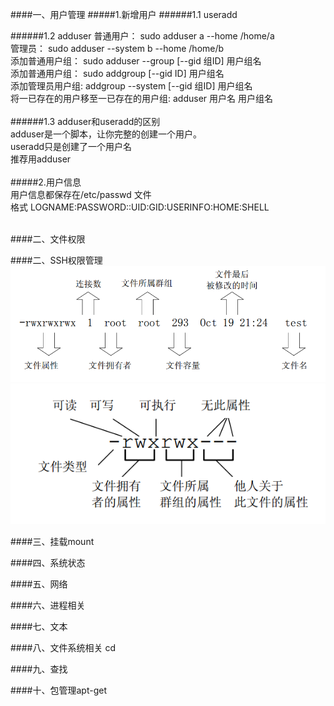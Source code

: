 ####一、用户管理
#####1.新增用户
######1.1 useradd

######1.2 adduser
普通用户： sudo adduser a --home /home/a <br/>
管理员：   sudo adduser --system b --home /home/b <br/>
添加普通用户组： sudo adduser --group [--gid 组ID] 用户组名 <br/>
添加普通用户组： sudo addgroup [--gid ID] 用户组名 <br/>
添加管理员用户组: addgroup --system [--gid 组ID] 用户组名 <br/>
将一已存在的用户移至一已存在的用户组: adduser 用户名 用户组名 <br/>
 <br/> 
######1.3 adduser和useradd的区别 <br/>
adduser是一个脚本，让你完整的创建一个用户。 <br/>
useradd只是创建了一个用户名<br/>
推荐用adduser <br/>
 <br/> 
#####2.用户信息 <br/>
用户信息都保存在/etc/passwd 文件 <br/>
格式  LOGNAME:PASSWORD::UID:GID:USERINFO:HOME:SHELL <br/>
 <br/> 

####二、文件权限




####二、SSH权限管理
![文件权限](/image/1.png)
![文件权限](/image/2.png)



####三、挂载mount

####四、系统状态

####五、网络

####六、进程相关

####七、文本

####八、文件系统相关 cd

####九、查找

####十、包管理apt-get


